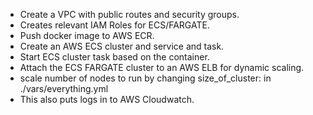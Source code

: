 - Create a VPC with public routes and security groups.
- Creates relevant IAM Roles for ECS/FARGATE.
- Push docker image to AWS ECR.
- Create an AWS ECS cluster and service and task.
- Start ECS cluster task based on the container.
- Attach the ECS FARGATE cluster to an AWS ELB for dynamic scaling.
- scale number of nodes to run by changing size_of_cluster:  in ./vars/everything.yml
- This also puts logs in to AWS Cloudwatch.